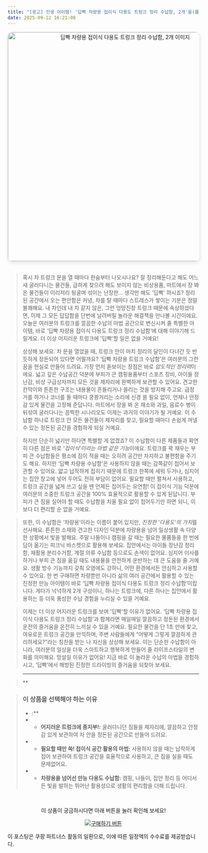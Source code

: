 ```yaml
---
title: "[광고] 인생 아이템! '딥빡 차량용 접이식 다용도 트렁크 정리 수납함, 2개'을(를) 만나보세요."
date: 2025-09-12 16:21:08
---
```


<div align="center">
    <a href="https://link.coupang.com/re/AFFSDP?lptag=AF8916626&pageKey=8887497656&itemId=25947089207&vendorItemId=93098396442&traceid=V0-153-14b8500fc4ec93fe&clickBeacon=70d16a50-8ff4-11f0-a5ec-7c9364b20855%7E3&requestid=20250913012047586022568965&token=31850C%7CMIXED" target="_blank">
        <img src="https://ads-partners.coupang.com/image1/SSee17mWqLdhXqB8Sd2aszBmpoC2J65vIuvU8YuTU1zwBmvz7k5_Sv1rey3YeNhW71M3spXamIAYIjcXAgoaGYyTKBC0HNjs7qsd2DfSGbW1MNMnsw3H9L-60GumMC9wvg8olrECKYhgAHv1dSgCt_Z-0aNzz9SgexztxFoQL0BmIGv8SWKz5yQSLWG8l4CnW4rWd5d3itQ58_fPOUAfoVF10QWmrpjBkavyAclcmTq7qhF1k85IsSB50NRdKhyc8CPXChm1JaCODhVGdvIQC32AzoL5RlYzhoC2-VJ6lWu_NXIwYJnP8fs=" alt="딥빡 차량용 접이식 다용도 트렁크 정리 수납함, 2개 이미지" width="600" style="max-width: 100%; height: auto; border-radius: 12px; border: 1px solid #e0e0e0; box-shadow: 0 4px 8px rgba(0,0,0,0.1);">
    </a>
</div>
<br>

> 혹시 차 트렁크 문을 열 때마다 한숨부터 나오시나요? 잘 정리해둔다고 해도 어느새 굴러다니는 물건들, 급하게 찾으려 해도 보이지 않는 비상용품, 마트에서 장 봐 온 물건들이 이리저리 뒹굴며 섞이는 난장판… 생각만 해도 '딥빡' 하시죠? 정리된 공간에서 오는 편안함은 커녕, 차를 탈 때마다 스트레스가 쌓이는 기분은 정말 불쾌해요. 내 차인데 내 차 같지 않은, 그런 엉망진창 트렁크 때문에 속상하셨다면, 이제 그 모든 답답함을 단번에 날려버릴 놀라운 해결책을 만나볼 시간이에요. 오늘은 여러분의 트렁크를 깔끔한 수납의 마법 공간으로 변신시켜 줄 특별한 아이템, 바로 ‘딥빡 차량용 접이식 다용도 트렁크 정리 수납함’에 대해 이야기해 드릴게요. 더 이상 어지러운 트렁크에 '딥빡'할 일은 없을 거예요!

> 상상해 보세요. 차 문을 열었을 때, 트렁크 안이 마치 정리의 달인이 다녀간 듯 반듯하게 정돈되어 있다면 어떨까요? ‘딥빡 차량용 트렁크 수납함’은 여러분의 그런 꿈을 현실로 만들어 드려요. 가장 먼저 돋보이는 장점은 바로 *압도적인 정리력*이에요. 넓고 깊은 수납공간 덕분에 부피가 큰 캠핑용품부터 스포츠 장비, 아이들 장난감, 비상 구급상자까지 모든 것을 제자리에 완벽하게 보관할 수 있어요. 견고한 칸막이와 튼튼한 구조는 내용물이 흔들리거나 쏠리는 것을 방지해 주고요. 급정거를 하거나 코너를 돌 때마다 쿵쾅거리는 소리에 신경 쓸 필요 없이, 언제나 안정감 있게 물건을 고정해 준답니다. 마트에서 장을 봐 온 채소와 과일, 음료수 병이 뒤섞여 굴러다니는 끔찍한 시나리오도 이제는 과거의 이야기가 될 거예요. 이 수납함 하나로 트렁크 안 모든 물건들이 제자리를 찾고, 필요할 때마다 손쉽게 꺼낼 수 있는 정돈된 공간을 경험하게 되실 거예요.

> 하지만 단순히 넓기만 하다면 특별할 게 없겠죠? 이 수납함이 다른 제품들과 확연히 다른 점은 바로 *‘접이식’이라는 마법 같은 기능*이에요. 트렁크를 꽉 채우는 부피 큰 수납함들은 평소에 짐이 적을 때는 오히려 공간만 차지하고 불편함을 주기도 해요. 하지만 ‘딥빡 차량용 수납함’은 사용하지 않을 때는 감쪽같이 접어서 보관할 수 있어요. 얇고 납작하게 접히기 때문에 트렁크 한쪽에 세워 두거나, 심지어는 집안 창고에 넣어 두어도 전혀 부담이 없어요. 필요할 때만 펼쳐서 사용하고, 트렁크 공간을 넓게 쓰고 싶을 땐 언제든 접어두는 유연함! 이 접이식 기능 덕분에 여러분의 소중한 트렁크 공간을 100% 효율적으로 활용할 수 있게 된답니다. 부피가 큰 짐을 실어야 할 때도 수납함을 치울 필요 없이 접어두기만 하면 되니, 이보다 더 편리할 순 없을 거예요.

> 또한, 이 수납함은 ‘차량용’이라는 이름이 붙어 있지만, *진정한 ‘다용도’의 가치*를 선사해요. 튼튼한 소재와 견고한 디자인 덕분에 차량용을 넘어 일상생활 속 다양한 상황에서 빛을 발해요. 주말 나들이나 캠핑을 갈 때는 필요한 물품들을 한 번에 담아 옮기는 피크닉 바스켓으로 활용해 보세요. 집안에서는 아이들 장난감 정리함, 재활용 분리수거함, 계절 의류 수납함 등으로도 손색이 없어요. 심지어 이사를 하거나 부피 큰 짐을 옮길 때도 내용물을 안전하게 운반하는 데 큰 도움을 줄 거예요. 생활 방수 기능까지 갖춰 오염에도 강하니, 어떤 환경에서든 안심하고 사용할 수 있어요. 한 번 구매하면 차량뿐만 아니라 삶의 여러 공간에서 활용할 수 있는 진정한 만능 아이템이 바로 ‘딥빡 차량용 접이식 다용도 트렁크 정리 수납함’이랍니다. 게다가 넉넉하게 2개 구성이니, 하나는 트렁크에, 다른 하나는 집안에서 활용하는 등 더욱 풍성한 수납 경험을 누리실 수 있을 거예요.

> 이제는 더 이상 어지러운 트렁크를 보며 '딥빡'할 이유가 없어요. ‘딥빡 차량용 접이식 다용도 트렁크 정리 수납함’과 함께라면 매일매일 깔끔하고 정돈된 환경에서 운전의 즐거움을 온전히 느끼실 수 있을 거예요. 필요한 물건을 단 1초 만에 찾고, 여유로운 트렁크 공간을 만끽하며, 주변 사람들에게 “어떻게 그렇게 깔끔하게 관리하세요?”라는 칭찬을 받는 나 자신을 상상해 보세요. 이는 단순한 수납함이 아니라, 여러분의 일상을 더욱 스마트하고 행복하게 만들어 줄 라이프스타일의 변화를 의미해요. 망설일 이유가 없어요! 지금 바로 이 놀라운 수납의 마법을 경험하시고, ‘딥빡’에서 해방된 진정한 드라이빙의 즐거움을 되찾아 보세요.

> ---

> **


> ### 이 상품을 선택해야 하는 이유
> - :**
> - *   **어지러운 트렁크에 종지부!:** 굴러다니던 짐들을 제자리에, 깔끔하고 안정감 있게 보관하여 차 안을 정돈된 공간으로 만들어 드려요.
> - *   **필요할 때만 쏙! 접이식 공간 활용의 마법:** 사용하지 않을 때는 납작하게 접어 보관하여 트렁크 공간을 효율적으로 사용하고, 큰 짐을 실을 때도 문제없어요.
> - *   **차량용을 넘어선 만능 다용도 수납함:** 캠핑, 나들이, 집안 정리 등 어디서든 빛을 발하는 뛰어난 활용성으로 생활의 편리함을 더해 드립니다.


<br>

<div align="center">
  <p>이 상품이 궁금하시다면 아래 버튼을 눌러 확인해 보세요!</p>
  <a href="https://link.coupang.com/re/AFFSDP?lptag=AF8916626&pageKey=8887497656&itemId=25947089207&vendorItemId=93098396442&traceid=V0-153-14b8500fc4ec93fe&clickBeacon=70d16a50-8ff4-11f0-a5ec-7c9364b20855%7E3&requestid=20250913012047586022568965&token=31850C%7CMIXED" target="_blank">
    <img src="https://img.shields.io/badge/지금 바로 구매하기-FF5722?style=for-the-badge&logo=coupa&logoColor=white" alt="구매하기 버튼">
  </a>
</div>

이 포스팅은 쿠팡 파트너스 활동의 일환으로, 이에 따른 일정액의 수수료를 제공받습니다.
